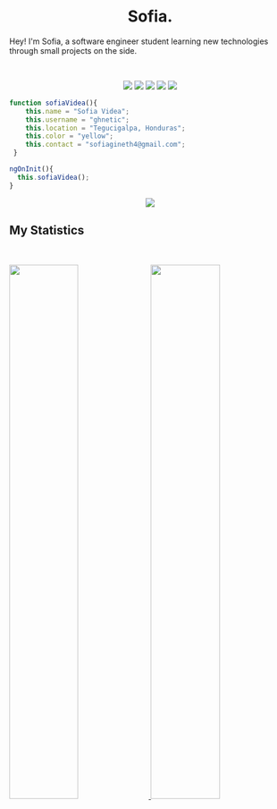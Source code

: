 <h1 align="center">
  <b>Sofia.</b>
</h1>

Hey! I'm Sofia, a software engineer student learning new technologies through small projects on the side.

<br>

<p>
<div align="center">
  <img src="https://img.shields.io/badge/-ANGULAR-c58545?style=for-the-badge&logo=angular&logoColor=c58545&labelColor=282828">
  <img src="https://img.shields.io/badge/-MONGODB-d1a01f?style=for-the-badge&logo=mongodb&logoColor=d1a01f&labelColor=282828">
  <img src="https://img.shields.io/badge/-TYPESCRIPT-98b982?style=for-the-badge&logo=typescript&logoColor=98b982&labelColor=282828">
  <img src="https://img.shields.io/badge/-HTML-c58545?style=for-the-badge&logo=html5&logoColor=c58545&labelColor=282828">
  <img src="https://img.shields.io/badge/-CSS-d1a01f?style=for-the-badge&logo=css3&logoColor=d1a01f&labelColor=282828">
</div>
</p>

```typescript
function sofiaVidea(){
    this.name = "Sofia Videa";
    this.username = "ghnetic";
    this.location = "Tegucigalpa, Honduras";
    this.color = "yellow";
    this.contact = "sofiagineth4@gmail.com";
 }

ngOnInit(){
  this.sofiaVidea();
}
```

<div align="center">
  <a href="https://open.spotify.com/user/sofiagineth4">
    <img src="https://readme-spotify-tingz.vercel.app/api/now-playing">
  </a>
</div>

<!--
<div align="center">
  <a href="https://open.spotify.com/user/sofiagineth4">
    <img src="https://spotify-readme-theta-virid.vercel.app/api?scan=true&theme=dark" width="240px">
  </a>
</div>
-->

## My Statistics

<br/>
<p align="left">
  <a href="https://www.hackerrank.com/sofiagineth4">
  <img width="49.5%" src="https://github-readme-stats.vercel.app/api?username=ghnetic&show_icons=true&theme=gruvbox&hide_border=true" />
    <img width="49.5%" src="https://github-readme-streak-stats.herokuapp.com/?user=ghnetic&theme=gruvbox&hide_border=true" />
  </a>
</p>
<br>

